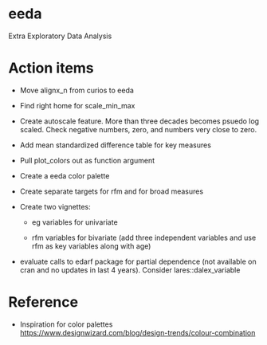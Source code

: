 # eeda
Extra Exploratory Data Analysis


# Action items

- Move alignx_n from curios to eeda

- Find right home for scale_min_max

- Create autoscale feature. More than three decades becomes psuedo log scaled. Check negative numbers, zero, and numbers very close to zero.

- Add mean standardized difference table for key measures

- Pull plot_colors out as function argument

- Create a eeda color palette

- Create separate targets for rfm and for broad measures

- Create two vignettes: 

  - eg variables for univariate
  
  - rfm variables for bivariate (add three independent variables and use rfm as key variables along with age)

- evaluate calls to edarf package for partial dependence (not available on cran and no updates in last 4 years). Consider lares::dalex_variable

# Reference

- Inspiration for color palettes https://www.designwizard.com/blog/design-trends/colour-combination


